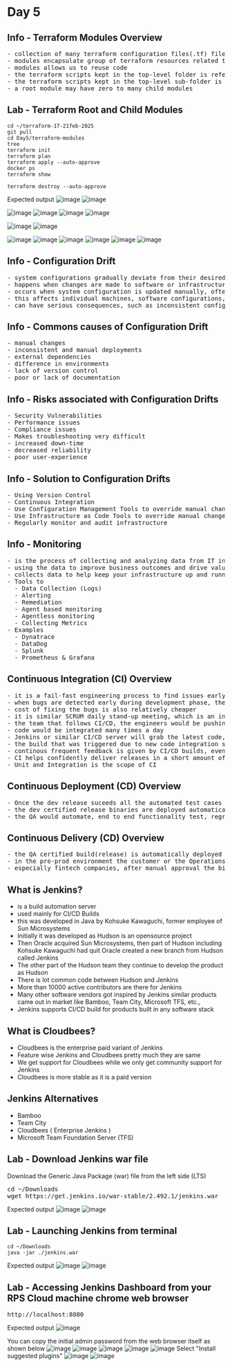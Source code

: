 # Day 5

## Info - Terraform Modules Overview
<pre>
- collection of many terraform configuration files(.tf) files in a dedicated directory
- modules encapsulate group of terraform resources related to a single infrastructure/task
- modules allows us to reuse code
- the terraform scripts kept in the top-level folder is referred as root module
- the terraform scripts kept in the top-level sub-folder is referred as child module
- a root module may have zero to many child modules
</pre>

## Lab - Terraform Root and Child Modules
```
cd ~/terraform-17-21feb-2025
git pull
cd Day5/terraform-modules
tree
terraform init
terraform plan
terraform apply --auto-approve
docker ps
terraform show

terraform destroy --auto-approve
```

Expected output
![image](https://github.com/user-attachments/assets/3bfe367c-3e5e-4a2a-a24e-cb821c70f8ec)
![image](https://github.com/user-attachments/assets/04636db8-6024-4dad-be85-141a8e7820a9)

![image](https://github.com/user-attachments/assets/63850d97-5964-4a13-aa55-2cdb7355b181)
![image](https://github.com/user-attachments/assets/550ed964-2115-42e4-858c-d7a1351ff6c8)
![image](https://github.com/user-attachments/assets/290fdd0b-6e47-4a27-930d-ce6502b1e680)
![image](https://github.com/user-attachments/assets/5daf9085-e563-41b3-b118-3b14b0414fa0)

![image](https://github.com/user-attachments/assets/2bb9a9b8-b705-4781-b0bb-7855ca3e0ae0)
![image](https://github.com/user-attachments/assets/49729673-d5cc-4624-b454-c0d90f554ae1)

![image](https://github.com/user-attachments/assets/b15db064-3d9f-4039-80ba-cbc961c0382a)
![image](https://github.com/user-attachments/assets/3eba987e-affd-439c-ac42-b8745fd0b04b)
![image](https://github.com/user-attachments/assets/735cc554-1b52-4f8e-83f4-38c621d0e960)
![image](https://github.com/user-attachments/assets/a867f354-8720-4547-b823-95017a23cef4)
![image](https://github.com/user-attachments/assets/93b91c00-af5c-4e40-8972-f3b21bed5152)
![image](https://github.com/user-attachments/assets/77b5f3c5-2191-4053-83d2-7af87cacd286)


## Info - Configuration Drift
<pre>
- system configurations gradually deviate from their desired or documented state 
- happens when changes are made to software or infrastructure settings over time without a proper change management process
- occurs when system configuration is updated manually, often without governance 
- this affects individual machines, software configurations, clusters, or entire IT systems. 
- can have serious consequences, such as inconsistent configurations that cause unpredictable system behavior and increased difficulty in troubleshooting issues
</pre>

## Info - Commons causes of Configuration Drift
<pre>
- manual changes
- inconsistent and manual deployments
- external dependencies
- difference in environments
- lack of version control
- poor or lack of documentation
</pre>

## Info - Risks associated with Configuration Drifts
<pre>
- Security Vulnerabilities
- Performance issues
- Compliance issues
- Makes troubleshooting very difficult
- increased down-time
- decreased reliability
- poor user-experience
</pre>

## Info - Solution to Configuration Drifts
<pre>
- Using Version Control
- Continuous Integration
- Use Configuration Management Tools to override manual changes in continuous fashion
- Use Infrastructure as Code Tools to override manual changes
- Regularly monitor and audit infrastructure
</pre>

## Info - Monitoring
<pre>
- is the process of collecting and analyzing data from IT infrastructure, system and processes
- using the data to improve business outcomes and drive value to the organization
- collects data to help keep your infrastructure up and running without any downtime
- Tools to
  - Data Collection (Logs)
  - Alerting
  - Remediation
  - Agent based monitoring
  - Agentless monitoring
  - Collecting Metrics
- Examples
  - Dynatrace
  - DataDog
  - Splunk
  - Prometheus & Grafana
</pre>

## Continuous Integration (CI) Overview
<pre>
- it is a fail-fast engineering process to find issues early 
- when bugs are detected early during development phase, they are easy to fix
- cost of fixing the bugs is also relatively cheaper
- it is similar SCRUM daily stand-up meeting, which is an inspect and adapt meeting
- the team that follows CI/CD, the engineers would be pushing code to version control several times a day
- code would be integrated many times a day
- Jenkins or similar CI/CD server will grab the latest code, they trigger a build, as part of the build, automated test cases would be executed to verify if the new code is as expected, if the new code is breaking any existing functionality.
- the build that was triggered due to new code integration succeeds, it means no functionality is broken, everything works as expected
- continous frequent feedback is given by CI/CD builds, eventually improving the code quaility and functional quality
- CI helps confidently deliver releases in a short amount of time
- Unit and Integration is the scope of CI
</pre>

## Continuous Deployment (CD) Overview
<pre>
- Once the dev release suceeds all the automated test cases added by dev team, it is automatically promoted for QA testing
- the dev certified release binaries are deployed automatically to QA environment for further automated QA testing
- the QA would automate, end to end functionality test, regression test, smoke test, performance test, stress test, component/API test, etc
</pre>

## Continuous Delivery (CD) Overview
<pre>
- the QA certified build(release) is automatically deployed into production or pre-prod environment
- in the pre-prod environment the customer or the Operations team would verify if the new release is working as expected
- especially fintech companies, after manual approval the binaries could go live in production environment
</pre>

## What is Jenkins?
- is a build automation server
- used mainly for CI/CD Builds
- this was developed in Java by Kohsuke Kawaguchi, former employee of Sun Microsystems
- Initially it was developed as Hudson is an opensource project
- Then Oracle acquired Sun Microsystems, then part of Hudson including Kohsuke Kawaguchi had quit Oracle
  created a new branch from Hudson called Jenkins
- The other part of the Hudson team they continue to develop the product as Hudson
- There is lot common code between Hudson and Jenkins
- More than 10000 active contributors are there for Jenkins
- Many other software vendors got inspired by Jenkins similar products came out in market like Bamboo, Team City, Microsoft TFS, etc.,
- Jenkins supports CI/CD build for products built in any software stack
  
## What is Cloudbees?
- Cloudbees is the enterprise paid variant of Jenkins
- Feature wise Jenkins and Cloudbees pretty much they are same
- We get support for Cloudbees while we only get community support for Jenkins
- Cloudbees is more stable as it is a paid version
  
## Jenkins Alternatives
- Bamboo
- Team City
- Cloudbees ( Enterprise Jenkins )
- Microsoft Team Foundation Server (TFS)

## Lab - Download Jenkins war file
Download the Generic Java Package (war) file from the left side (LTS)
<pre>
cd ~/Downloads
wget https://get.jenkins.io/war-stable/2.492.1/jenkins.war
</pre>

Expected output
![image](https://github.com/user-attachments/assets/066f4a54-d900-40fd-990d-584c96d0c1d9)
![image](https://github.com/user-attachments/assets/f37f88a3-2082-4d5a-8150-caaeb3e3b0aa)

## Lab - Launching Jenkins from terminal
```
cd ~/Downloads
java -jar ./jenkins.war
```

Expected output
![image](https://github.com/user-attachments/assets/f50e515b-7158-4c30-b576-32378d4522bc)
![image](https://github.com/user-attachments/assets/68a70a4d-568f-45dd-8d32-740320fa519c)

## Lab - Accessing Jenkins Dashboard from your RPS Cloud machine chrome web browser
<pre>
http://localhost:8080  
</pre>

Expected output
![image](https://github.com/user-attachments/assets/543fea33-0ac8-4e3c-817d-40bed8d816d3)

You can copy the initial admin password from the web browser itself as shown below
![image](https://github.com/user-attachments/assets/c3f6675f-2e1e-4e4a-abe4-76ead3154de9)
![image](https://github.com/user-attachments/assets/30b159db-900c-4790-83b8-734b19ed1ddb)
![image](https://github.com/user-attachments/assets/6b12456e-d842-4318-8e8e-729cd4b0035e)
![image](https://github.com/user-attachments/assets/55d0559a-2536-4e2d-8ad3-24771edd5d18)
![image](https://github.com/user-attachments/assets/ad95a77f-377e-4ee3-8b08-641611a943ad)
Select "Install suggested plugins"
![image](https://github.com/user-attachments/assets/7d786bdd-0082-412f-86f7-f228b33fd985)
![image](https://github.com/user-attachments/assets/d8773a01-d2f3-44b8-984c-8961dda0e131)

